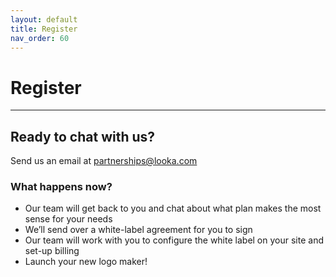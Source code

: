 ```yaml
---
layout: default
title: Register
nav_order: 60
---
```


# Register

---

## Ready to chat with us? ##

Send us an email at <partnerships@looka.com>

### What happens now? ###
- Our team will get back to you and chat about what plan makes the most sense for your needs
- We’ll send over a white-label agreement for you to sign
- Our team will work with you to configure the white label on your site and set-up billing
- Launch your new logo maker!